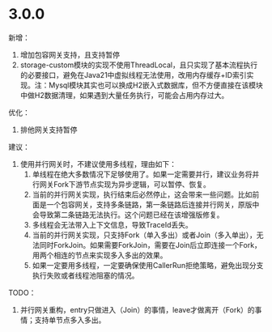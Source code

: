 # 3.0.0
新增：  
1. 增加包容网关支持，且支持暂停
2. storage-custom模块的实现不使用ThreadLocal，且只实现了基本流程执行的必要接口，避免在Java21中虚拟线程无法使用，改用内存缓存+ID索引实现。注：Mysql模块其实也可以换成H2嵌入式数据库，但不方便直接在该模块中做H2数据清理，如果遇到大量任务执行，可能会占用内存过大。

优化：  
1. 排他网关支持暂停

建议：
1. 使用并行网关时，不建议使用多线程，理由如下：
   1. 单线程在绝大多数情况下足够使用了。如果一定需要并行，建议业务将并行网关Fork下游节点实现为异步逻辑，可以暂停、恢复。
   2. 当前的并行网关实现，执行结束后必然停止，这会带来一些问题。比如前面是一个包容网关，支持多条链路，第一条链路后连接并行网关，原版中会导致第二条链路无法执行。这个问题已经在该增强版修复。
   3. 多线程会无法带入上下文信息，导致TraceId丢失。
   4. 当前的并行网关实现，只支持Fork（单入多出）或者Join（多入单出），无法同时ForkJoin。如果需要ForkJoin，需要在Join后立即连接一个Fork，用两个相连的节点来实现多入多出的效果。
   5. 如果一定要用多线程，一定要确保使用CallerRun拒绝策略，避免出现分支执行失败或者线程池阻塞的情况。

TODO：
1. 并行网关重构，entry只做进入（Join）的事情，leave才做离开（Fork）的事情；支持单节点多入多出。
